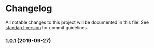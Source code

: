 # Changelog

All notable changes to this project will be documented in this file. See [standard-version](https://github.com/conventional-changelog/standard-version) for commit guidelines.

### [1.0.1](https://github.com/TheoOkafor/react-device-emulator/compare/v1.0.0...v1.0.1) (2019-09-27)

